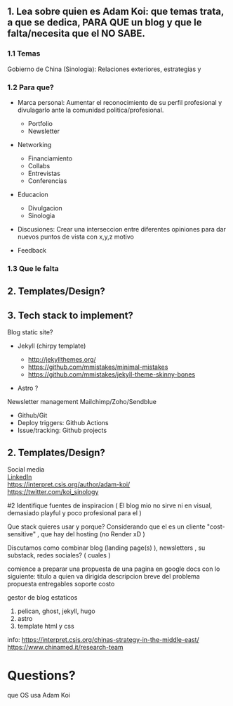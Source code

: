## 1. Lea sobre quien es Adam Koi: que temas trata, a que se dedica, PARA QUE un blog y que le falta/necesita que el NO SABE.

### 1.1 Temas
Gobierno de China (Sinologia): Relaciones exteriores, estrategias y

### 1.2 Para que?

- Marca personal: Aumentar el reconocimiento de su perfil profesional y divulagarlo ante la comunidad politica/profesional.
    - Portfolio
    - Newsletter
    
- Networking
    - Financiamiento
    - Collabs
    - Entrevistas
    - Conferencias

- Educacion
    - Divulgacion
    - Sinologia

- Discusiones: Crear una interseccion entre diferentes opiniones para dar nuevos puntos de vista con x,y,z motivo

- Feedback

### 1.3 Que le falta

## 2. Templates/Design?

## 3. Tech stack to implement?

Blog static site?
- Jekyll (chirpy template)
    - http://jekyllthemes.org/
    - https://github.com/mmistakes/minimal-mistakes
    - https://github.com/mmistakes/jekyll-theme-skinny-bones

- Astro ?


Newsletter management
 Mailchimp/Zoho/Sendblue

- Github/Git
- Deploy triggers: Github Actions
- Issue/tracking: Github projects 

## 2. Templates/Design?

Social media
<br> [LinkedIn](https://www.linkedin.com/in/adam-koi-28722b129/)
<br> https://interpret.csis.org/author/adam-koi/
<br> https://twitter.com/koi_sinology







#2 Identifique fuentes de inspiracion ( El blog mio no sirve ni en visual, demasiado playful y poco profesional para el )

Que stack quieres usar y porque? Considerando que el es un cliente "cost-sensitive" , que hay del hosting (no Render xD )

Discutamos como combinar blog (landing page(s) ), newsletters , su substack, redes sociales?  ( cuales )

comience a preparar una propuesta de una pagina en google docs  con lo siguiente:
titulo
a quien va dirigida
descripcion breve del problema
propuesta
entregables
soporte
costo


gestor de blog estaticos
1. pelican, ghost, jekyll, hugo
2. astro
3. template html y css



info:
https://interpret.csis.org/chinas-strategy-in-the-middle-east/
<br> 
https://www.chinamed.it/research-team




# Questions?
que OS usa Adam Koi